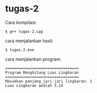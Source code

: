 # tugas-2 

Cara kompilasi:
```
$ g++ tugas-2.cpp
```

cara menjalankan hasil:
```
$ tugas-2.exe
```

cara menjalankan program:
```
=================================
Program Menghitung Luas Lingkaran
=================================
Masukkan panjang jari-jari lingkaran: 1
Luas Lingkaran adalah 3.14
```
